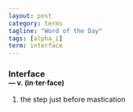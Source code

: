 ```yaml
---
layout: post
category: terms
tagline: "Word of the Day"
tags: [alpha_i]
term: interface
---
```


<h3>Interface<br/> <small>&mdash; v. (in<span>&middot;</span>ter<span>&middot;</span>face)</small></h3>
<p><ol><li>the step just before mastication</li>
</ol></p>
